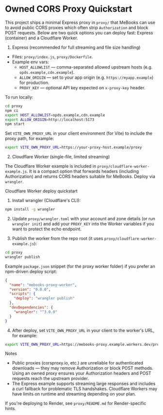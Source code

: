 # Owned CORS Proxy Quickstart

This project ships a minimal Express proxy in `proxy/` that MeBooks can use to avoid public CORS proxies which often strip `Authorization` and block POST requests. Below are two quick options you can deploy fast: Express (container) and a Cloudflare Worker.

1) Express (recommended for full streaming and file size handling)

- Files: `proxy/index.js`, `proxy/Dockerfile`.
- Example env vars:
  - `HOST_ALLOWLIST` — comma-separated allowed upstream hosts (e.g. `opds.example,cdn.example`).
  - `ALLOW_ORIGIN` — set to your app origin (e.g. `https://myapp.example`) for production.
  - `PROXY_KEY` — optional API key expected on `x-proxy-key` header.

To run locally:

```bash
cd proxy
npm ci
export HOST_ALLOWLIST=opds.example,cdn.example
export ALLOW_ORIGIN=http://localhost:5173
npm start
```

Set `VITE_OWN_PROXY_URL` in your client environment (for Vite) to include the proxy path, for example:

```bash
export VITE_OWN_PROXY_URL=https://your-proxy-host.example/proxy
```

2) Cloudflare Worker (single-file, limited streaming)

The Cloudflare Worker example is included in `proxy/cloudflare-worker-example.js`. It is a compact option that forwards headers (including Authorization) and returns CORS headers suitable for MeBooks. Deploy via `wrangler`.

Cloudflare Worker deploy quickstart

1. Install wrangler (Cloudflare's CLI):

```bash
npm install -g wrangler
```

2. Update `proxy/wrangler.toml` with your account and zone details (or run `wrangler init`) and add your `PROXY_KEY` into the Worker variables if you want to protect the echo endpoint.

3. Publish the worker from the repo root (it uses `proxy/cloudflare-worker-example.js`):

```bash
cd proxy
wrangler publish
```

Example `package.json` snippet (for the proxy worker folder) if you prefer an npm-driven deploy script:

```json
{
  "name": "mebooks-proxy-worker",
  "version": "0.0.0",
  "scripts": {
    "deploy": "wrangler publish"
  },
  "devDependencies": {
    "wrangler": "^3.0.0"
  }
}
```

4. After deploy, set `VITE_OWN_PROXY_URL` in your client to the worker's URL, for example:

```bash
export VITE_OWN_PROXY_URL=https://mebooks-proxy.example.workers.dev/proxy
```


Notes
- Public proxies (corsproxy.io, etc.) are unreliable for authenticated downloads — they may remove Authorization or block POST methods. Using an owned proxy ensures your Authorization headers and POST requests reach the upstream provider.
- The Express example supports streaming large responses and includes a curl fallback for problematic TLS handshakes. Cloudflare Workers may have limits on runtime and streaming depending on your plan.

If you're deploying to Render, see `proxy/README.md` for Render-specific hints.
